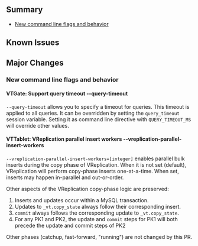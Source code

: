 ## Summary

- [New command line flags and behavior](#new-command-line-flags-and-behavior)

## Known Issues

## Major Changes

### New command line flags and behavior

#### VTGate: Support query timeout --query-timeout
`--query-timeout` allows you to specify a timeout for queries. This timeout is applied to all queries.
It can be overridden by setting the `query_timeout` session variable. 
Setting it as command line directive with `QUERY_TIMEOUT_MS` will override other values.

#### VTTablet: VReplication parallel insert workers --vreplication-parallel-insert-workers
`--vreplication-parallel-insert-workers=[integer]` enables parallel bulk inserts during the copy phase of VReplication. When it is not set (default), VReplication will perform copy-phase inserts one-at-a-time. When set, inserts may happen in-parallel and out-or-order.

Other aspects of the VReplication copy-phase logic are preserved:

  1. Inserts and updates occur within a MySQL transaction.
  2. Updates to `_vt.copy_state` always follow their corresponding insert.
  3. `commit` always follows the corresponding update to `_vt.copy_state`.
  4. For any PK1 and PK2, the update and `commit` steps for PK1 will both precede the update and commit steps of PK2

Other phases (catchup, fast-forward, "running") are not changed by this PR.
